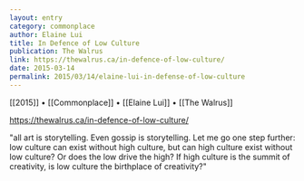 ```yaml
---
layout: entry
category: commonplace
author: Elaine Lui
title: In Defence of Low Culture
publication: The Walrus
link: https://thewalrus.ca/in-defence-of-low-culture/
date: 2015-03-14
permalink: 2015/03/14/elaine-lui-in-defense-of-low-culture
---
```


[[2015]] • [[Commonplace]] • [[Elaine Lui]] • [[The Walrus]]

https://thewalrus.ca/in-defence-of-low-culture/

"all art is storytelling. Even gossip is storytelling. Let me go one step further: low culture can exist without high culture, but can high culture exist without low culture? Or does the low drive the high? If high culture is the summit of creativity, is low culture the birthplace of creativity?"
